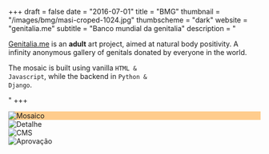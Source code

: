 +++
draft = false
date = "2016-07-01"
title = "BMG"
thumbnail = "/images/bmg/masi-croped-1024.jpg"
thumbscheme = "dark"
website = "genitalia.me"
subtitle = "Banco mundial da genitalia"
description = "<p><a href='http://genitalia.me' class='default nomargin underline' target='_blank'>Genitalia.me</a> is an <b>adult</b> art project, aimed at natural body positivity. A infinity anonymous gallery of genitals donated by everyone in the world.</p><p>The mosaic is built using vanilla <code>HTML & Javascript</code>, while the backend in <code>Python & Django</code>.</p>"
+++


<div class="gallery">
  <div class="browser-mask" style="background-color: #ffcc8c">
    <div class="browser-screen appearFromBottom :play">
      <img src="/images/bmg/masi-croped-1280.jpg" alt="Mosaico" />
    </div>
  </div>
  <img src="/images/bmg/detail3.jpg" alt="Detalhe" />  
</div>
<div class="gallery container-fluid grid :horizontal">
  <div class="browser-mask pull:left w33">
    <div class="browser-screen">
      <img src="/images/bmg/admin-login.jpg" alt="CMS" /> 
    </div>
  </div>
  <div class="browser-mask pull:right w66">
    <div class="browser-screen">
      <img src="/images/bmg/admin-aprovacao.jpg" alt="Aprovação" />  
    </div>
  </div>

</div>